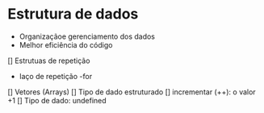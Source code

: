 # Estrutura de dados

- Organizaçãoe gerenciamento dos dados
- Melhor eficiência do código

[] Estrutuas de repetição

- laço de repetição
  -for

[] Vetores (Arrays)
[] Tipo de dado estruturado
[] incrementar (++): o valor +1
[] Tipo de dado: undefined
